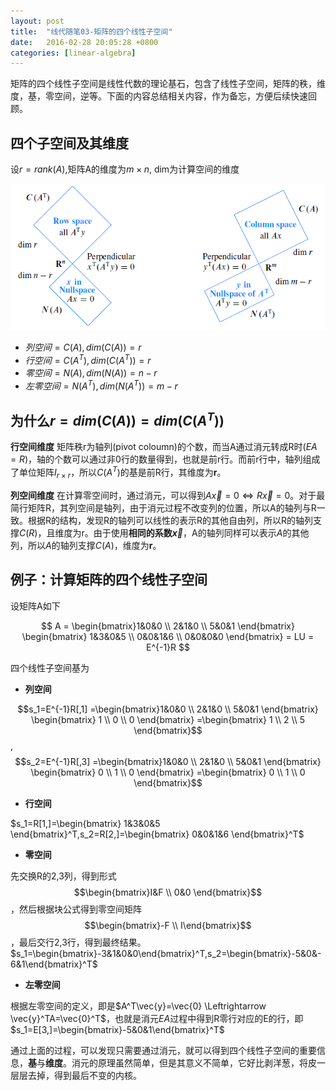 ```yaml
---
layout: post
title:  "线代随笔03-矩阵的四个线性子空间"
date:   2016-02-28 20:05:28 +0800
categories: [linear-algebra]
---
```


矩阵的四个线性子空间是线性代数的理论基石，包含了线性子空间，矩阵的秩，维度，基，零空间，逆等。下面的内容总结相关内容，作为备忘，方便后续快速回顾。

## 四个子空间及其维度
设$r = rank(A)$,矩阵A的维度为$m \times n$, dim为计算空间的维度
<div align="center"><img src="/img/4subspace_2.png" /></div>

* $列空间=C(A), dim(C(A))=r$ 
* $行空间=C(A^T), dim(C(A^T))=r$
* $零空间=N(A), dim(N(A)) = n-r$
* $左零空间=N(A^T), dim(N(A^T))=m-r$



## 为什么$r=dim(C(A))=dim(C(A^T))$
**行空间维度** 矩阵秩r为轴列(pivot coloumn)的个数，而当A通过消元转成R时($EA = R$)，轴的个数可以通过非0行的数量得到，也就是前r行。而前r行中，轴列组成了单位矩阵$I_{r \times r}$，所以$C(A^T)$的基是前R行，其维度为**r**。

**列空间维度** 在计算零空间时，通过消元，可以得到$A\vec{x}=0 \Leftrightarrow R\vec{x}=0$。对于最简行矩阵R，其列空间是轴列，由于消元过程不改变列的位置，所以A的轴列与R一致。根据R的结构，发现R的轴列可以线性的表示R的其他自由列，所以R的轴列支撑$C(R)$，且维度为r。由于使用**相同的系数$\vec{x}$**，A的轴列同样可以表示$A$的其他列，所以$A$的轴列支撑$C(A)$，维度为**r**。

## 例子：计算矩阵的四个线性子空间
设矩阵A如下

$$
A = \begin{bmatrix}1&0&0 \\ 2&1&0 \\ 5&0&1 \end{bmatrix} 
\begin{bmatrix} 1&3&0&5 \\ 0&0&1&6 \\ 0&0&0&0 \end{bmatrix} = LU = E^{-1}R
$$

四个线性子空间基为

* **列空间** 

$$s_1=E^{-1}R[,1]
=\begin{bmatrix}1&0&0 \\ 2&1&0 \\ 5&0&1 \end{bmatrix} \begin{bmatrix} 1 \\ 0 \\ 0 \end{bmatrix}
=\begin{bmatrix} 1 \\ 2 \\ 5 \end{bmatrix}$$, 
$$s_2=E^{-1}R[,3]
=\begin{bmatrix}1&0&0 \\ 2&1&0 \\ 5&0&1 \end{bmatrix} \begin{bmatrix} 0 \\ 1 \\ 0 \end{bmatrix}
=\begin{bmatrix} 0 \\ 1 \\ 0 \end{bmatrix}$$

* **行空间** 

$s_1=R[1,]=\begin{bmatrix} 1&3&0&5 \end{bmatrix}^T,s_2=R[2,]=\begin{bmatrix} 0&0&1&6 \end{bmatrix}^T$

* **零空间** 

先交换R的2,3列，得到形式$$\begin{bmatrix}I&F \\ 0&0 \end{bmatrix}$$，然后根据块公式得到零空间矩阵$$\begin{bmatrix}-F \\ I\end{bmatrix}$$，最后交行2,3行，得到最终结果。$s_1=\begin{bmatrix}-3&1&0&0\end{bmatrix}^T,s_2=\begin{bmatrix}-5&0&-6&1\end{bmatrix}^T$

* **左零空间** 

根据左零空间的定义，即是$A^T\vec{y}=\vec{0} \Leftrightarrow \vec{y}^TA=\vec{0}^T$，也就是消元$EA$过程中得到R零行对应的E的行，即$s_1=E[3,]=\begin{bmatrix}-5&0&1\end{bmatrix}^T$

通过上面的过程，可以发现只需要通过消元，就可以得到四个线性子空间的重要信息，**基**与**维度**。消元的原理虽然简单，但是其意义不简单，它好比剥洋葱，将皮一层层去掉，得到最后不变的内核。

